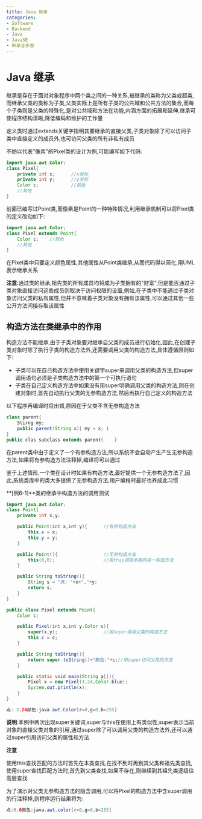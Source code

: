 ```yaml
---
title: Java 继承
categories:
- Software
- Backend
- Java
- JavaSE
- 继承与多态
---
```

# Java 继承

继承是存在于面对对象程序中两个类之间的一种关系,被继承的类称为父类或超类,而继承父类的类称为子类,父类实际上是所有子类的公共域和公共方法的集合,而每个子类则是父类的特殊化,是对公共域和方法在功能,内涵方面的拓展和延伸,继承可使程序结构清晰,降低编码和维护的工作量

定义类时通过extends关键字指明其要继承的直接父类,子类对象除了可以访问子类中直接定义的成员外,也可访问父类的所有非私有成员

不妨以代表"像素"的Pixel类的设计为例,可能编写如下代码:

```java
import java.awt.Color;
class Pixel{
    private int x;		//x坐标
    private int y;		//y坐标
    Color c;			//颜色
    //其他
}
```

前面已编写过Point类,而像素是Point的一种特殊情况,利用继承机制可以将Pixel类的定义改动如下:

```java
import java.awt.Color;
class Pixel extends Point{
    Color c;	//颜色
    //其他
}
```

在Pixel类中只要定义颜色属性,其他属性从Point类继承,从而代码得以简化,用UML表示继承关系

**注意**:通过类的继承,祖先类的所有成员均将成为子类拥有的"财富",但是能否通过子类对象直接访问这些成员则取决于访问权限的设置,例如,在子类中不能通过子类对象访问父类的私有属性,但并不意味着子类对象没有拥有该属性,可以通过其他一些公开方法间接存取该属性

## 构造方法在类继承中的作用

构造方法不能继承,由于子类对象要对继承自父类的成员进行初始化,因此,在创建子类对象时除了执行子类的构造方法外,还需要调用父类的构造方法,具体遵循原则如下:

- 子类可以在自己构造方法中使用关键字super来调用父类的构造方法,但super调用语句必须是子类构造方法中的第一个可执行语句
- 子类在自己定义构造方法中如果没有用super明确调用父类的构造方法,则在创建对象时,首先自动执行父类的无参构造方法,然后再执行自己定义的构造方法

以下程序再编译时将出错,原因在于父类不含无参构造方法

```java
class parent{
    Stirng my;
    public parent(String x){ my = x; }
}
public clas subclass extends parent{    }
```

在parent类中由于定义了一个有参构造方法,所以系统不会自动产生产生无参构造方法,如果将有参构造方法注释掉,编译将可以通过

鉴于上述情形,一个类在设计时如果有构造方法,最好提供一个无参构造方法了,因此,系统类库中的类大多提供了无参构造方法,用户编程时最好也养成此习惯

**[例6-1]**类的继承中构造方法的调用测试

```java
import java.awt.Color;
class Point{
    private int x,y;

    public Point(int x,int y){		//有参构造方法
        this.x = x;
        this.y = y;
    }

    public Point(){					//无参构造方法
        this(0,0);					//用this调用本类的另一构造方法
    }

    public String toString(){
        String s = "点: "+x+","+y;
        return s;
    }
}

public class Pixel extends Point{
    Color c;

    public Pixel(int x,int y,Color c){
        super(x,y);					//用super调用父类的构造方法
        this.c = c;
    }

    public String toString(){
        return super.toString()+"颜色:"+c;//用super访问父类的方法
    }

    public static void main(String a[]){
        Pixel x = new Pixel(3,24,Color.blue);
        System.out.println(x);
    }
}

点: 3,24颜色:java.awt.Color[r=0,g=0,b=255]
```

**说明**:本例中两次出现super关键词,super与this在使用上有类似性,super表示当前对象的直接父类对象的引用,通过super除了可以调用父类的构造方法外,还可以通过super引用访问父类的属性和方法

**注意**

使用this查找匹配的方法时首先在本类查找,在找不到时再到其父类和祖先类查找,使用super查找匹配方法时,首先到父类查找,如果不存在,则继续到其祖先类逐级往高层查找

为了演示对父类无参构造方法的隐含调用,可以将Pixel的构造方法中含super调用的行注释掉,则程序运行结果将为:

```java
点:0,0颜色:java.awt.color[r=0,g=0,b=255]
```